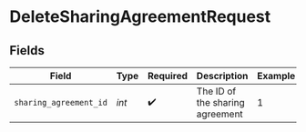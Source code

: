 # DeleteSharingAgreementRequest


## Fields

| Field                           | Type                            | Required                        | Description                     | Example                         |
| ------------------------------- | ------------------------------- | ------------------------------- | ------------------------------- | ------------------------------- |
| `sharing_agreement_id`          | *int*                           | :heavy_check_mark:              | The ID of the sharing agreement | 1                               |